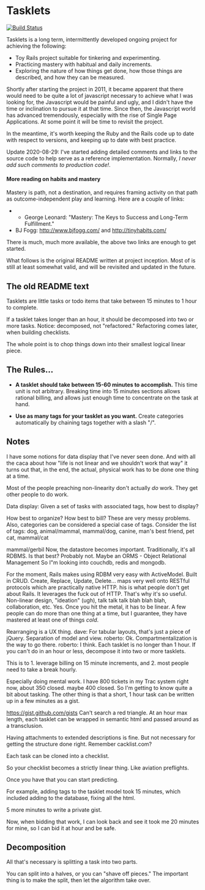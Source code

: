 # Tasklets

[![Build
Status](https://travis-ci.org/doolin/tasklets.svg?branch=master)](http://travis-ci.org/doolin/tasklets)

Tasklets is a long term, intermittently developed ongoing project
for achieving the following:

* Toy Rails project suitable for tinkering and experimenting.
* Practicing mastery with habitual and daily increments.
* Exploring the nature of how things get done, how those things
are described, and how they can be measured.

Shortly after starting the project in 2011, it became apparent
that there would need to be quite a lot of javascript necessary
to achieve what I was looking for, the Javascript would be painful
and ugly, and I didn't have the time or inclination to pursue it
at that time. Since then, the Javascript world has advanced
tremendously, especially with the rise of Single Page Applications.
At some point it will be time to revisit the project.

In the meantime, it's worth keeping the Ruby and the Rails
code up to date with respect to versions, and keeping up
to date with best practice.

Update 2020-08-29: I've started adding detailed comments and links
to the source code to help serve as a reference implementation.
Normally, _I never add such comments to production code!_.


#### More reading on habits and mastery

Mastery is path, not a destination, and requires framing activity
on that path as outcome-independent play and learning. Here are a
couple of links:

* * George Leonard: "Mastery: The Keys to Success and Long-Term
    Fulfillment."
* BJ Fogg: http://www.bjfogg.com/ and http://tinyhabits.com/

There is much, much more available, the above two links are enough
to get started.

What follows is the original README written at project inception.
Most of is still at least somewhat valid, and will be revisited and
updated in the future.

## The old README text

Tasklets are little tasks or todo items that take between 15 minutes
to 1 hour to complete.

If a tasklet takes longer than an hour, it should be decomposed
into two or more tasks.  Notice: decomposed, not "refactored."
Refactoring comes later, when building checklists.

The whole point is to chop things down into their smallest
logical linear piece.

## The Rules...

* **A tasklet should take between 15-60 minutes to accomplish.**  This
time unit is not arbitrary. Breaking time into 15 minutes sections
allows rational billing, and allows just enough time to concentrate
on the task at hand.

* **Use as many tags for your tasklet as you want.** Create categories
automatically by chaining tags together with a slash "/".

## Notes

I have some notions for data display that I've never seen done.
And with all the caca about how "life is not linear and we shouldn't
work that way" it turns out that, in the end, the actual, physical
work has to be done one thing at a time.

Most of the people preaching non-linearity don't actually *do* work.
They get other people to do work.

Data display:
Given a set of tasks with associated tags, how best to display?


How best to organize?
How best to bill?
These are very messy problems.
Also, categories can be considered a special case of tags.
Consider the list of tags:
dog, animal/mammal, mammal/dog, canine, man's best friend, pet
cat, mammal/cat

mammal/gerbil
Now, the datastore becomes important.
Traditionally, it's all RDBMS.
Is that best?
Probably not.
Maybe an ORMS - Object Relational Management
So I"m looking into couchdb, redis and mongodb.


For the moment, Rails makes using RDBM very easy with ActiveModel.  Built in CRUD.
Create, Replace, Update, Delete... maps very well onto RESTful
protocols which are practically native HTTP.
his is what people don't get about Rails.  It leverages the
fuck out of HTTP.  That's why it's so useful.
Non-linear design, "ideation" (ugh), talk talk talk blah blah blah, collaboration, etc.
Yes.  Once you hit the metal, it has to be linear.
A few people can do more than one thing at a time, but I
guarantee, they have mastered at least one of things *cold*.


Rearranging is a UX thing.
dave: For tabular layouts, that's just a piece of jQuery.  Separation of model and view.
roberto: Ok. Compartmentalization is the way to go there.
roberto: I think.
Each tasklet is no longer than 1 hour.
If you can't do in an hour or less, decompose it into two or more tasklets.


This is to 1. leverage billing on 15 minute increments,
and 2. most people need to take a break hourly.


Especially doing mental work.
I have 800 tickets in my Trac system right now, about 350 closed.
maybe 400 closed.
So I'm getting to know quite a bit about tasking.
The other thing is that a short, 1 hour task can be written up in a few minutes as a gist.


https://gist.github.com/gists
Can't search a red triangle.
At an hour max length, each tasklet can be wrapped in
semantic html and passed around as a transclusion.



Having attachments to extended descriptions is fine.
But not necessary for getting the structure done right.
Remember cacklist.com?

Each task can be cloned into a checklist.

So your checklist becomes a strictly linear thing.  Like aviation preflights.

Once you have that you can start predicting.

For example, adding tags to the tasklet model took 15 minutes,
which included adding to the database, fixing all the html.

5 more minutes to write a private gist.

Now, when bidding that work, I can look back and see it took me
20 minutes for mine, so I can bid it at hour and be safe.


## Decomposition

All that's necessary is splitting a task into two parts.

You can split into a halves, or you can "shave off pieces."
The important thing is to make the split, then let the algorithm
take over.


